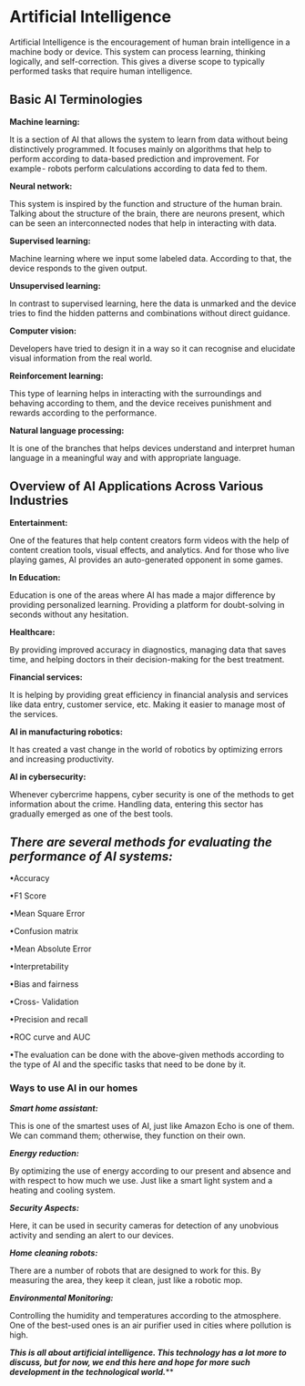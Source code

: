 # Artificial Intelligence 

Artificial Intelligence is the encouragement of human brain intelligence in a machine body or device. This system can process learning, thinking logically, and self-correction. This gives a diverse scope to typically performed tasks that require human intelligence. 

## Basic AI Terminologies 

**Machine learning:**

It is a section of AI that allows the system to learn from data without being distinctively programmed. It focuses mainly on algorithms that help to perform according to data-based prediction and improvement. For example - robots perform calculations according to data fed to them.

**Neural network:** 

This system is inspired by the function and structure of the human brain. Talking about the structure of the brain, there are neurons present, which can be seen an interconnected nodes that help in interacting with data.

**Supervised learning:** 

Machine learning where we input some labeled data. According to that, the device responds to the given output.

**Unsupervised learning:** 

In contrast to supervised learning, here the data is unmarked and the device tries to find the hidden patterns and combinations without direct guidance.

**Computer vision:** 

Developers have tried to design it in a way so it can recognise and elucidate visual information from the real world.

**Reinforcement learning:** 

This type of learning helps in interacting with the surroundings and behaving according to them, and the device receives punishment and rewards according to the performance.

**Natural language processing:** 

It is one of the branches that helps devices understand and interpret human language in a meaningful way and with appropriate language.

## Overview of AI Applications Across Various Industries

**Entertainment:**

One of the features that help content creators form videos with the help of content creation tools, visual effects, and analytics. And for those who live playing games, AI provides an auto-generated opponent in some games.

**In Education:**

Education is one of the areas where AI has made a major difference by providing personalized learning. Providing a platform for doubt-solving in seconds without any hesitation.

**Healthcare:**

By providing improved accuracy in diagnostics, managing data that saves time, and helping doctors in their decision-making for the best treatment.

**Financial services:**

It is helping by providing great efficiency in financial analysis and services like data entry, customer service, etc. Making it easier to manage most of the services.

**AI in manufacturing robotics:**

It has created a vast change in the world of robotics by optimizing errors and increasing productivity.

**AI in cybersecurity:**

Whenever cybercrime happens, cyber security is one of the methods to get information about the crime. Handling data, entering this sector has gradually emerged as one of the best tools.

## *There are several methods for evaluating the performance of AI systems:*

•Accuracy

•F1 Score

•Mean Square Error

•Confusion matrix

•Mean Absolute Error

•Interpretability

•Bias and fairness

•Cross- Validation

•Precision and recall

•ROC curve and AUC

•The evaluation can be done with the above-given methods according to the type of AI and the specific tasks that need to be done by it.

### Ways to use AI in our homes

 ***Smart home assistant:*** 

This is one of the smartest uses of AI, just like Amazon Echo is one of them. We can command them; otherwise, they function on their own.

***Energy reduction:***

By optimizing the use of energy according to our present and absence and with respect to how much we use. Just like a smart light system and a heating and cooling system.

***Security Aspects:*** 

Here, it can be used in security cameras for detection of any unobvious activity and sending an alert to our devices.

***Home cleaning robots:*** 

There are a number of robots that are designed to work for this. By measuring the area, they keep it clean, just like a robotic mop.

***Environmental Monitoring:*** 

Controlling the humidity and temperatures according to the atmosphere. One of the best-used ones is an air purifier used in cities where pollution is high.

*__This is all about artificial intelligence. This technology has a lot more to discuss, but for now, we end this here and hope for more such development in the technological world.__***






